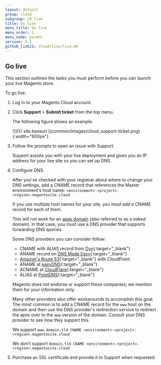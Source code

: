 ```yaml
---
layout: default
group: cloud
subgroup: 20_live
title: Go live
menu_title: Go live
menu_order: 1
menu_node: parent
version: 2.1
github_link21: cloud/live/live.md
---
```


## Go live
This section outlines the tasks you must perform before you can launch your live Magento store. 

To go live:

1.	Log in to your Magento Cloud account.
2.	Click **Support** > **Submit ticket** from the top menu.

	The following figure shows an example.

	![]({{ site.baseurl }}common/images/cloud_support-ticket.png){:width="600px"}
1.	Follow the prompts to open an issue with Support.

	Support assists you with your live deployment and gives you an IP address for your live site so you can set up DNS.
3.	Configure DNS.

	After you've checked with your registrar about where to change your DNS settings, add a CNAME record that references the Master environment's host name: `<environment>-<project>.<region>.magentosite.cloud`

	If you use multiple host names for your site, you must add a CNAME record for each of them. 

	<div class="bs-callout bs-callout-info" id="info">
  		<p>This will not work for an <a href="https://blog.cloudflare.com/zone-apex-naked-domain-root-domain-cname-supp" target="_blank">apex domain</a> (also referred to as a <em>naked</em> domain). In that case, you must use a DNS provider that supports forwarding DNS queries.</p>
	</div>

	Some DNS providers you can consider follow:

	*	CNAME with ALIAS record from [Dyn](http://dyn.com){:target="_blank"} 
	*	ANAME record on [DNS Made Easy](http://www.dnsmadeeasy.com){:target="_blank"}
	*	[Amazon's Route 53](https://docs.aws.amazon.com/Route53/latest/DeveloperGuide/resource-record-sets-choosing-alias-non-alias.html){:target="_blank"} with CloudFront. 
	*	ANAME at [easyDNS](https://www.easydns.com){:target="_blank"}
	*	ACNAME at [CloudFlare](https://www.cloudflare.com){:target="_blank"}
	*	ALIAS at [PointDNS](https://pointhq.com){:target="_blank"}

	Magento does not endorse or support these companies; we mention them for your information only.

	Many other providers also offer workarounds to accomplish this goal. The most common is to add a CNAME record for the `www` host on the domain and then use the DNS provider's redirection service to redirect the apex over to the `www` version of the domain. Consult your DNS provider to see how they support this.

	We support `www.domain.tld CNAME <environment>-<project>.<region>.magentosite.cloud` 

	We don't support `domain.tld CNAME <environment>-<project>.<region>.magentosite.cloud`
4.	Purchase an SSL certificate and provide it to Support when requested.
